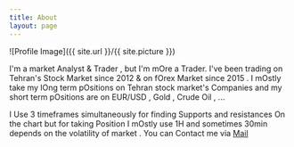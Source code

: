 ```yaml
---
title: About
layout: page
---
```

![Profile Image]({{ site.url }}/{{ site.picture }})

I'm a market Analyst & Trader , but I'm mOre a Trader.
I've been trading on Tehran's Stock Market since 2012 & on fOrex Market since 2015 .
I mOstly take my lOng term pOsitions on Tehran stock market's Companies and my short term pOsitions are on EUR/USD , Gold , Crude Oil , ...

I Use 3 timeframes simultaneously for finding Supports and resistances On the chart but for taking Position I mOstly use 1H and sometimes 30min depends on the volatility of market .
You can Contact me via [Mail](mailto:mkhmac@gmail.com)
